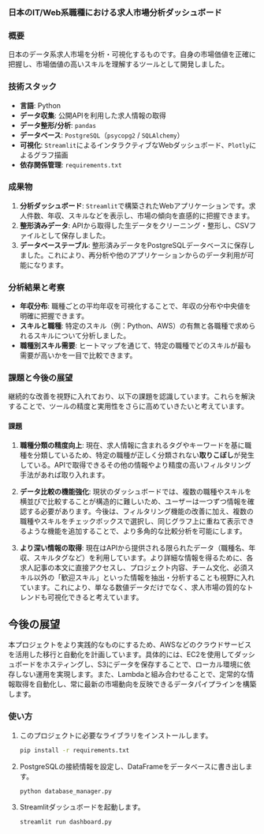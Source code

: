 ### 日本のIT/Web系職種における求人市場分析ダッシュボード

### 概要
日本のデータ系求人市場を分析・可視化するものです。自身の市場価値を正確に把握し、市場価値の高いスキルを理解するツールとして開発しました。

### 技術スタック

  * **言語**: Python
  * **データ収集**: 公開APIを利用した求人情報の取得
  * **データ整形/分析**: `pandas`
  * **データベース**: `PostgreSQL`（`psycopg2` / `SQLAlchemy`）
  * **可視化**: `Streamlit`によるインタラクティブなWebダッシュボード、`Plotly`によるグラフ描画
  * **依存関係管理**: `requirements.txt`

### 成果物

1.  **分析ダッシュボード**: `Streamlit`で構築されたWebアプリケーションです。求人件数、年収、スキルなどを表示し、市場の傾向を直感的に把握できます。
2.  **整形済みデータ**: APIから取得した生データをクリーニング・整形し、CSVファイルとして保存しました。
3.  **データベーステーブル**: 整形済みデータをPostgreSQLデータベースに保存しました。これにより、再分析や他のアプリケーションからのデータ利用が可能になります。

### 分析結果と考察

  * **年収分布**: 職種ごとの平均年収を可視化することで、年収の分布や中央値を明確に把握できます。
  * **スキルと職種**: 特定のスキル（例：Python、AWS）の有無と各職種で求められるスキルについて分析しました。
  * **職種別スキル需要**: ヒートマップを通じて、特定の職種でどのスキルが最も需要が高いかを一目で比較できます。

### 課題と今後の展望

継続的な改善を視野に入れており、以下の課題を認識しています。これらを解決することで、ツールの精度と実用性をさらに高めていきたいと考えています。

#### 課題
1.  **職種分類の精度向上**:
    現在、求人情報に含まれるタグやキーワードを基に職種を分類しているため、特定の職種が正しく分類されない**取りこぼし**が発生している。APIで取得できるその他の情報やより精度の高いフィルタリング手法があれば取り入れます。

2.  **データ比較の機能強化**:
    現状のダッシュボードでは、複数の職種やスキルを横並びで比較することが構造的に難しいため、ユーザーは一つずつ情報を確認する必要があります。今後は、フィルタリング機能の改善に加え、複数の職種やスキルをチェックボックスで選択し、同じグラフ上に重ねて表示できるような機能を追加することで、より多角的な比較分析を可能にします。

3.  **より深い情報の取得**:
    現在はAPIから提供される限られたデータ（職種名、年収、スキルタグなど）を利用しています。より詳細な情報を得るために、各求人記事の本文に直接アクセスし、プロジェクト内容、チーム文化、必須スキル以外の「歓迎スキル」といった情報を抽出・分析することも視野に入れています。これにより、単なる数値データだけでなく、求人市場の質的なトレンドも可視化できると考えています。

## 今後の展望
本プロジェクトをより実践的なものにするため、AWSなどのクラウドサービスを活用した移行と自動化を計画しています。具体的には、EC2を使用してダッシュボードをホスティングし、S3にデータを保存することで、ローカル環境に依存しない運用を実現します。また、Lambdaと組み合わせることで、定常的な情報取得を自動化し、常に最新の市場動向を反映できるデータパイプラインを構築します。

### 使い方

1.  このプロジェクトに必要なライブラリをインストールします。
    ```sh
    pip install -r requirements.txt
    ```
2.  PostgreSQLの接続情報を設定し、DataFrameをデータベースに書き出します。
    ```sh
    python database_manager.py
    ```
3.  Streamlitダッシュボードを起動します。
    ```sh
    streamlit run dashboard.py
    ```